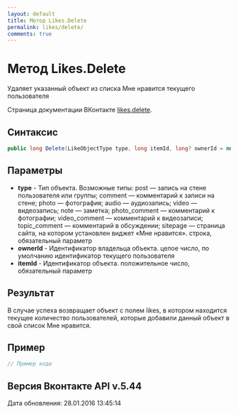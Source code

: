 ```yaml
---
layout: default
title: Метод Likes.Delete
permalink: likes/delete/
comments: true
---
```

# Метод Likes.Delete
Удаляет указанный объект из списка Мне нравится текущего пользователя

Страница документации ВКонтакте [likes.delete](https://vk.com/dev/likes.delete).
## Синтаксис
``` csharp
public long Delete(LikeObjectType type, long itemId, long? ownerId = null)
```

## Параметры
+ **type** - Тип объекта. 
Возможные типы:
post — запись на стене пользователя или группы;
comment — комментарий к записи на стене;
photo — фотография;
audio — аудиозапись;
video — видеозапись;
note — заметка;
photo_comment — комментарий к фотографии;
video_comment — комментарий к видеозаписи;
topic_comment — комментарий в обсуждении;
sitepage — страница сайта, на котором установлен виджет «Мне нравится». строка, обязательный параметр
+ **ownerId** - Идентификатор владельца объекта. целое число, по умолчанию идентификатор текущего пользователя
+ **itemId** - Идентификатор объекта. положительное число, обязательный параметр

## Результат
В случае успеха возвращает объект с полем likes, в котором находится текущее количество пользователей, которые добавили данный объект в свой список Мне нравится.

## Пример
``` csharp
// Пример кода
```

## Версия Вконтакте API v.5.44
Дата обновления: 28.01.2016 13:45:14
